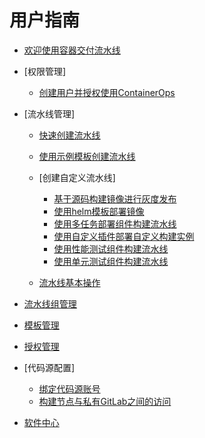 # 用户指南

-   [欢迎使用容器交付流水线](欢迎使用容器交付流水线.md)
-   [权限管理]
    -   [创建用户并授权使用ContainerOps](创建用户并授权使用ContainerOps.md)

-   [流水线管理]
    -   [快速创建流水线](快速创建流水线.md)
    -   [使用示例模板创建流水线](使用示例模板创建流水线.md)
    -   [创建自定义流水线]
        -   [基于源码构建镜像进行灰度发布](基于源码构建镜像进行灰度发布.md)
        -   [使用helm模板部署镜像](使用helm模板部署镜像.md)
        -   [使用多任务部署组件构建流水线](使用多任务部署组件构建流水线.md)
        -   [使用自定义插件部署自定义构建实例](使用自定义插件部署自定义构建实例.md)
        -   [使用性能测试组件构建流水线](使用性能测试组件构建流水线.md)
        -   [使用单元测试组件构建流水线](使用单元测试组件构建流水线.md)

    -   [流水线基本操作](流水线基本操作.md)

-   [流水线组管理](流水线组管理.md)
-   [模板管理](模板管理.md)
-   [授权管理](授权管理.md)
-   [代码源配置]
    -   [绑定代码源账号](绑定代码源账号.md)
    -   [构建节点与私有GitLab之间的访问](构建节点与私有GitLab之间的访问.md)

-   [软件中心](软件中心.md)

